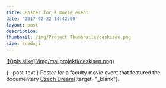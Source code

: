 ```yaml
---
title: Poster for a movie event
date: '2017-02-22 14:42:00'
layout: post
description:
thumbnail: /img/Project Thumbnails/ceskisen.png
size: srednji
---
```


<a href="/img/maliprojekti/ceskisen.png" class="fluidbox">
![Opis slike](/img/maliprojekti/ceskisen.png)
</a>

{: .post-text }
Poster for a faculty movie event that featured the documentary [Czech Dream](http://www.imdb.com/title/tt0402906/){:target="_blank"}.
